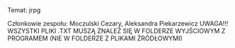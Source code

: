 Temat: jrpg


Członkowie zespołu:
Moczulski Cezary,
Aleksandra Piekarzewicz UWAGA!!! WSZYSTKI
PLIKI .TXT MUSZĄ ZNALEŹ SIĘ W FOLDERZE
WYJŚCIOWYM Z PROGRAMEM (NIE W FOLDERZE
Z PLIKAMI ŹRÓDŁOWYMI)
